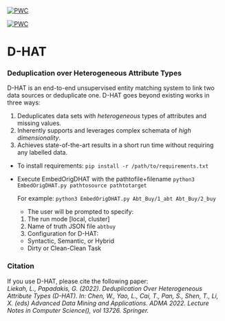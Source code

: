 [![PWC](https://img.shields.io/endpoint.svg?url=https://paperswithcode.com/badge/deduplication-over-heterogeneous-attribute/entity-resolution-on-amazon-google)](https://paperswithcode.com/sota/entity-resolution-on-amazon-google?p=deduplication-over-heterogeneous-attribute)
	
[![PWC](https://img.shields.io/endpoint.svg?url=https://paperswithcode.com/badge/deduplication-over-heterogeneous-attribute/entity-resolution-on-abt-buy)](https://paperswithcode.com/sota/entity-resolution-on-abt-buy?p=deduplication-over-heterogeneous-attribute)

# D-HAT
### Deduplication over Heterogeneous Attribute Types

D-HAT is an end-to-end unsupervised entity matching system to link two data sources or deduplicate one.
D-HAT goes beyond existing works in three ways:
1. Deduplicates data sets with *heterogeneous* types of attributes and missing values.
2. Inherently supports and leverages complex schemata of *high dimensionality*.
3. Achieves state-of-the-art results in a short run time without requiring any labelled data.

- To install requirements: `pip install -r /path/to/requirements.txt`

- Execute EmbedOrigDHAT with the pathtofile+filename `python3 EmbedOrigDHAT.py pathtosource pathtotarget`

   For example: `python3 EmbedOrigDHAT.py Abt_Buy/1_abt Abt_Buy/2_buy`
   * The user will be prompted to specify:
    1. The run mode [local, cluster]
    2. Name of truth JSON file `abtbuy`
    3. Configuration for D-HAT: 
    * Syntactic, Semantic, or Hybrid
    * Dirty or Clean-Clean Task

### Citation
If you use D-HAT, please cite the following paper:
<br/>
_Liekah, L., Papadakis, G. (2022). Deduplication Over Heterogeneous Attribute Types (D-HAT). In: Chen, W., Yao, L., Cai, T., Pan, S., Shen, T., Li, X. (eds) Advanced Data Mining and Applications. ADMA 2022. Lecture Notes in Computer Science(), vol 13726. Springer._
